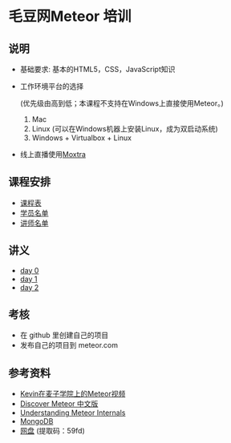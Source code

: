 # 毛豆网Meteor 培训

## 说明

- 基础要求: 基本的HTML5，CSS，JavaScript知识

- 工作环境平台的选择

  (优先级由高到低；本课程不支持在Windows上直接使用Meteor。)

  1. Mac
  2. Linux (可以在Windows机器上安装Linux，成为双启动系统)
  3. Windows + Virtualbox + Linux

- 线上直播使用[Moxtra](www.moxtra.com)


## 课程安排

- [课程表](schedule.md)
- [学员名单](students.md)
- [讲师名单](lectures.md)

## 讲义

- [day 0](day0)
- [day 1](day1)
- [day 2](day2)

## 考核

- 在 github 里创建自己的项目
- 发布自己的项目到 meteor.com


## 参考资料

- [Kevin在麦子学院上的Meteor视频](http://www.maiziedu.com/course/python/342-3446/)
- [Discover Meteor 中文版](http://zh.discovermeteor.com/)
- [Understanding Meteor Internals](https://meteorhacks.com/understanding-meteor-internals.html)
- [MongoDB](http://www.runoob.com/mongodb/mongodb-databases-documents-collections.html)
- [网盘](https://yunpan.cn/cuC2fi3UwweeN) (提取码：59fd)